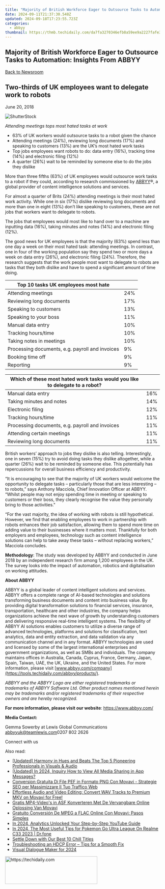 ```yaml
---
title: "Majority of British Workforce Eager to Outsource Tasks to Automation: Insights From ABBYY"
date: 2024-09-11T21:37:30.548Z
updated: 2024-09-18T17:23:55.723Z
categories:
  - abbyy
thumbnail: https://thmb.techidaily.com/da7fa3270346efb8a59ee9a2227fafe39fab3e8091406f28b8c4b7ad88c22375.jpg
---
```


## Majority of British Workforce Eager to Outsource Tasks to Automation: Insights From ABBYY

[Back to Newsroom](https://tools.techidaily.com/abbyy/products/)

## Two-thirds of UK employees want to delegate work to robots

June 20, 2018

![ShutterStock](https://content.abbyy.com/-/media/project/abbyy/abbyy/branchtemplates/shutterstock_1272462163_1296-x-729.jpg?h=729&iar=0&w=1296)

_Attending meetings tops most hated tasks at work_

* 63% of UK workers would outsource tasks to a robot given the chance
* Attending meetings (24%), reviewing long documents (17%) and speaking to customers (13%) are the UK’s most hated work tasks
* Top jobs employees want robots to do: data entry (16%), tracking time (14%) and electronic filing (12%)
* A quarter (26%) wait to be reminded by someone else to do the jobs they dislike

  
More than three fifths (63%) of UK employees would outsource work tasks to a robot if they could, according to research commissioned by [ABBYY](https://tools.techidaily.com/abbyy/products/)®, a global provider of content intelligence solutions and services.

For almost a quarter of Brits (24%) attending meetings is their most hated work activity. While one in six (17%) dislike reviewing long documents and more than one in eight (13%) don’t like speaking to customers, these are not jobs that workers want to delegate to robots.

The jobs that employees would most like to hand over to a machine are inputting data (16%), taking minutes and notes (14%) and electronic filing (12%).

The good news for UK employees is that the majority (63%) spend less than one day a week on their most hated task: attending meetings. In contrast, one in four of the working population say they spend two or more days a week on data entry (26%), and electronic filing (24%). Therefore, the research suggests that the work people most want to delegate to robots are tasks that they both dislike and have to spend a significant amount of time doing.  
  
| **Top 10 tasks UK employees most hate**         |     |
| ----------------------------------------------- | --- |
| Attending meetings                              | 24% |
| Reviewing long documents                        | 17% |
| Speaking to customers                           | 13% |
| Speaking to your boss                           | 11% |
| Manual data entry                               | 10% |
| Tracking hours/time                             | 10% |
| Taking notes in meetings                        | 10% |
| Processing documents, e.g. payroll and invoices | 9%  |
| Booking time off                                | 9%  |
| Reporting                                       | 9%  |

| **Which of these most hated work tasks would you like to delegate to a robot?** |     |
| ------------------------------------------------------------------------------- | --- |
| Manual data entry                                                               | 16% |
| Taking minutes and notes                                                        | 14% |
| Electronic filing                                                               | 12% |
| Tracking hours/time                                                             | 11% |
| Processing documents, e.g. payroll and invoices                                 | 11% |
| Attending certain meetings                                                      | 11% |
| Reviewing long documents                                                        | 11% |

  
British workers’ approach to jobs they dislike is also telling. Interestingly, one in seven (15%) try to avoid doing tasks they dislike altogether, while a quarter (26%) wait to be reminded by someone else. This potentially has repercussions for overall business efficiency and productivity.

“It is encouraging to see that the majority of UK workers would welcome the opportunity to delegate tasks – particularly those that are less interesting – to robots,” says Anthony Macciola, Chief Innovation Officer at ABBYY. “Whilst people may not enjoy spending time in meeting or speaking to customers or their boss, they clearly recognise the value they personally bring to those activities."

“For the vast majority, the idea of working with robots is still hypothetical. However, we find that enabling employees to work in partnership with robots enhances their job satisfaction, allowing them to spend more time on adding value to their businesses where it matters most. Thankfully for both employers and employees, technology such as content intelligence solutions can help to take away these tasks – without replacing workers,” Macciola concludes.

  
**Methodology**: The study was developed by ABBYY and conducted in June 2018 by an independent research firm among 1,200 employees in the UK. The survey looks into the impact of automation, robotics and digitalisation on working attitudes.  
  
  
**About ABBYY**

ABBYY is a global leader of content intelligent solutions and services. ABBYY offers a complete range of AI-based technologies and solutions transforming business documents and content into business value. By providing digital transformation solutions to financial services, insurance, transportation, healthcare and other industries, the company helps organizations achieve the next wave of growth by understanding customers and delivering responsive real-time intelligent systems. The flexibility of ABBYY AI solutions enables customers to utilize a diverse range of advanced technologies, platforms and solutions for classification, text analytics, data and entity extraction, and data validation via any communication channel and in any format. ABBYY technologies are used and licensed by some of the largest international enterprises and government organizations, as well as SMBs and individuals. The company maintains offices in Australia, Canada, Cyprus, France, Germany, Japan, Spain, Taiwan, UAE, the UK, Ukraine, and the United States. For more information, please visit [www.abbyy.com/company](https://tools.techidaily.com/abbyy/products/).

_ABBYY and the ABBYY Logo are either registered trademarks or trademarks of ABBYY Software Ltd. Other product names mentioned herein may be trademarks and/or registered trademarks of their respective owners and are hereby recognized._

**For more information, please visit our website**: <https://www.abbyy.com/>

  
**Media Contact:**

Gemma Sowerby at Lewis Global Communications  
[abbyyuk@teamlewis.com](https://tools.techidaily.com/abbyy/products/)0207 802 2626

Connect with us

<ins class="adsbygoogle"
     style="display:block"
     data-ad-format="autorelaxed"
     data-ad-client="ca-pub-7571918770474297"
     data-ad-slot="1223367746"></ins>

<ins class="adsbygoogle"
     style="display:block"
     data-ad-client="ca-pub-7571918770474297"
     data-ad-slot="8358498916"
     data-ad-format="auto"
     data-full-width-responsive="true"></ins>

<span class="atpl-alsoreadstyle">Also read:</span>
<div><ul>
<li><a href="https://some-techniques.techidaily.com/updated-harmony-in-hues-and-beats-the-top-5-pioneering-professionals-in-visuals-and-audio/"><u>[Updated] Harmony in Hues and Beats The Top 5 Pioneering Professionals in Visuals & Audio</u></a></li>
<li><a href="https://facebook-video-content.techidaily.com/updated-in-2024-inquiry-how-to-view-all-media-sharing-in-app-messages/"><u>[Updated] In 2024, Inquiry How to View All Media Sharing in App Messages?</u></a></li>
<li><a href="https://solve-manuals.techidaily.com/conversion-gratuita-di-file-pef-in-formato-png-con-movavi-strategie-seo-per-massimizzare-il-tuo-traffico-web/"><u>Conversion Gratuita Di File PEF in Formato PNG Con Movavi - Strategie SEO per Massimizzare Il Tuo Traffico Web</u></a></li>
<li><a href="https://solve-manuals.techidaily.com/effortless-audio-and-video-editing-convert-wav-tracks-to-premium-mkv-on-movavi-for-free/"><u>Effortless Audio and Video Editing: Convert WAV Tracks to Premium MKV on Movavi for Free!</u></a></li>
<li><a href="https://solve-manuals.techidaily.com/gratis-mp4-videos-in-asf-konverteren-met-de-vervangbare-online-oplossing-van-movavi/"><u>Gratis MP4-Video's in ASF Konverteren Met De Vervangbare Online Oplossing Van Movavi</u></a></li>
<li><a href="https://solve-manuals.techidaily.com/gratuito-conversion-de-mpeg-a-flac-online-con-movavi-pasos-simples/"><u>Gratuito Conversión De MPEG a FLAC Online Con Movavi: Pasos Simples</u></a></li>
<li><a href="https://youtube-tips.techidaily.com/24-analytics-unlocked-your-step-by-step-youtube-guide/"><u>In 2024, Analytics Unlocked Your Step-by-Step YouTube Guide</u></a></li>
<li><a href="https://pokemon-go-android.techidaily.com/in-2024-the-most-useful-tips-for-pokemon-go-ultra-league-on-realme-c33-2023-drfone-by-drfone-virtual-android/"><u>In 2024, The Most Useful Tips for Pokemon Go Ultra League On Realme C33 2023 | Dr.fone</u></a></li>
<li><a href="https://video-screen-grab.techidaily.com/settle-down-with-our-best-10-chill-titles/"><u>Settle Down with Our Best 10 Chill Titles</u></a></li>
<li><a href="https://techtrends.techidaily.com/troubleshooting-an-hdcp-error-tips-for-a-smooth-fix/"><u>Troubleshooting an HDCP Error – Tips for a Smooth Fix</u></a></li>
<li><a href="https://youtube-tips.techidaily.com/l-dialogue-maker-for-2024/"><u>Visual Dialogue Maker for 2024</u></a></li>
</ul></div>

<!-- affiliate ads begin -->
<a href="https://aligracehair.sjv.io/c/5597632/1918698/19272" target="_top" id="1918698">
  <img src="//a.impactradius-go.com/display-ad/19272-1918698" border="0" alt="https://techidaily.com" width="300" height="90"/>
</a>
<img height="0" width="0" src="https://aligracehair.sjv.io/i/5597632/1918698/19272" style="position:absolute;visibility:hidden;" border="0" />
<!-- affiliate ads end -->

